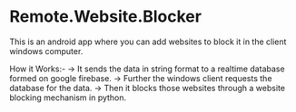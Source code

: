 # Remote.Website.Blocker
This is an android app where you can add websites to block it in the client windows computer.

How it Works:-
-> It sends the data in string format to a realtime database formed on google firebase.
-> Further the windows client requests the database for the data.
-> Then it blocks those websites through a website blocking mechanism in python.

